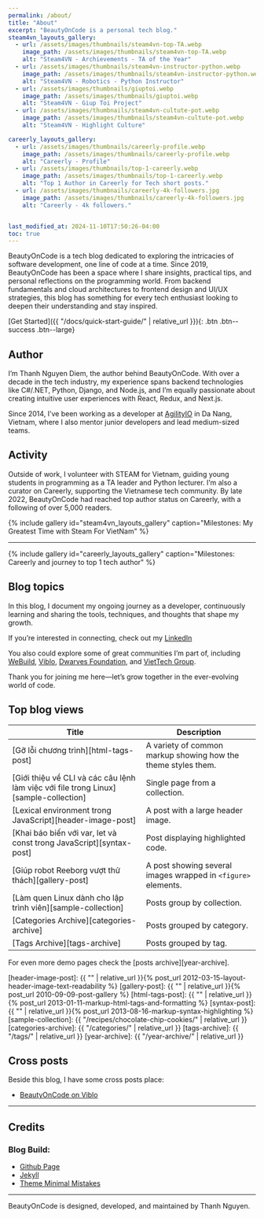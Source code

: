 ```yaml
---
permalink: /about/
title: "About"
excerpt: "BeautyOnCode is a personal tech blog."
steam4vn_layouts_gallery:
  - url: /assets/images/thumbnails/steam4vn-top-TA.webp
    image_path: /assets/images/thumbnails/steam4vn-top-TA.webp
    alt: "Steam4VN - Archievements - TA of the Year"
  - url: /assets/images/thumbnails/steam4vn-instructor-python.webp
    image_path: /assets/images/thumbnails/steam4vn-instructor-python.webp
    alt: "Steam4VN - Robotics - Python Instructor"
  - url: /assets/images/thumbnails/giuptoi.webp
    image_path: /assets/images/thumbnails/giuptoi.webp
    alt: "Steam4VN - Giup Toi Project"
  - url: /assets/images/thumbnails/steam4vn-cultute-pot.webp
    image_path: /assets/images/thumbnails/steam4vn-cultute-pot.webp
    alt: "Steam4VN - Highlight Culture"

careerly_layouts_gallery:
  - url: /assets/images/thumbnails/careerly-profile.webp
    image_path: /assets/images/thumbnails/careerly-profile.webp
    alt: "Careerly - Profile"
  - url: /assets/images/thumbnails/top-1-careerly.webp
    image_path: /assets/images/thumbnails/top-1-careerly.webp
    alt: "Top 1 Author in Careerly for Tech short posts."
  - url: /assets/images/thumbnails/careerly-4k-followers.jpg
    image_path: /assets/images/thumbnails/careerly-4k-followers.jpg
    alt: "Careerly - 4k followers."


last_modified_at: 2024-11-10T17:50:26-04:00
toc: true
---
```


BeautyOnCode is a tech blog dedicated to exploring the intricacies of software development, one line of code at a time. Since 2019, BeautyOnCode has been a space where I share insights, practical tips, and personal reflections on the programming world. From backend fundamentals and cloud architectures to frontend design and UI/UX strategies, this blog has something for every tech enthusiast looking to deepen their understanding and stay inspired.

[Get Started]({{ "/docs/quick-start-guide/" | relative_url }}){: .btn .btn--success .btn--large}

## Author
I’m Thanh Nguyen Diem, the author behind BeautyOnCode. With over a decade in the tech industry, my experience spans backend technologies like C#/.NET, Python, Django, and Node.js, and I’m equally passionate about creating intuitive user experiences with React, Redux, and Next.js. 

Since 2014, I’ve been working as a developer at [AgilityIO](https://www.agilityio.com/) in Da Nang, Vietnam, where I also mentor junior developers and lead medium-sized teams.

## Activity
Outside of work, I volunteer with STEAM for Vietnam, guiding young students in programming as a TA leader and Python lecturer. I’m also a curator on Careerly, supporting the Vietnamese tech community. By late 2022, BeautyOnCode had reached top author status on Careerly, with a following of over 5,000 readers.

{% include gallery id="steam4vn_layouts_gallery" caption="Milestones: My Greatest Time with Steam For VietNam" %}

<hr/>

{% include gallery id="careerly_layouts_gallery" caption="Milestones: Careerly and journey to top 1 tech author" %}

## Blog topics
In this blog, I document my ongoing journey as a developer, continuously learning and sharing the tools, techniques, and thoughts that shape my growth. 

If you’re interested in connecting, check out my [LinkedIn](https://www.linkedin.com/in/graphicdthanh/) 

You also could explore some of great communities I’m part of, including [WeBuild](https://www.webuild.community/), [Viblo](https://viblo.asia/u/BeautyOnCode), [Dwarves Foundation](https://dwarves.foundation/), and [VietTech Group](https://www.viettech.group/).

Thank you for joining me here—let’s grow together in the ever-evolving world of code.

## Top blog views

| Title                                        | Description                                           |
| ------------------------------------------- | ----------------------------------------------------- |
| [Gỡ lỗi chương trình][html-tags-post] | A variety of common markup showing how the theme styles them. |
| [Giới thiệu về CLI và các câu lệnh làm việc với file trong Linux][sample-collection] | Single page from a collection. |
| [Lexical environment trong JavaScript][header-image-post] | A post with a large header image. |
| [Khai báo biến với var, let và const trong JavaScript][syntax-post] | Post displaying highlighted code. |
| [Giúp robot Reeborg vượt thử thách][gallery-post] | A post showing several images wrapped in `<figure>` elements. |
| [Làm quen Linux dành cho lập trình viên][sample-collection] | Posts group by collection. |
| [Categories Archive][categories-archive] | Posts grouped by category. |
| [Tags Archive][tags-archive] | Posts grouped by tag. |

For even more demo pages check the [posts archive][year-archive].

[header-image-post]: {{ "" | relative_url }}{% post_url 2012-03-15-layout-header-image-text-readability %}
[gallery-post]: {{ "" | relative_url }}{% post_url 2010-09-09-post-gallery %}
[html-tags-post]: {{ "" | relative_url }}{% post_url 2013-01-11-markup-html-tags-and-formatting %}
[syntax-post]: {{ "" | relative_url }}{% post_url 2013-08-16-markup-syntax-highlighting %}
[sample-collection]: {{ "/recipes/chocolate-chip-cookies/" | relative_url }}
[categories-archive]: {{ "/categories/" | relative_url }}
[tags-archive]: {{ "/tags/" | relative_url }}
[year-archive]: {{ "/year-archive/" | relative_url }}

## Cross posts
Beside this blog, I have some cross posts place:
- [BeautyOnCode on Viblo](https://viblo.asia/u/BeautyOnCode)

---

## Credits

### Blog Build:

- [Github Page](https://pages.github.com/)
- [Jekyll](https://jekyllrb.com/)
- [Theme Minimal Mistakes](https://github.com/mmistakes/minimal-mistakes)

---

BeautyOnCode is designed, developed, and maintained by Thanh Nguyen.